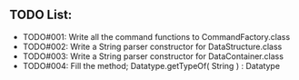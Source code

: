 ## TODO List:
* TODO#001: Write all the command functions to CommandFactory.class
* TODO#002: Write a String parser constructor for DataStructure.class
* TODO#003: Write a String parser constructor for DataContainer.class
* TODO#004: Fill the method; Datatype.getTypeOf( String ) : Datatype
